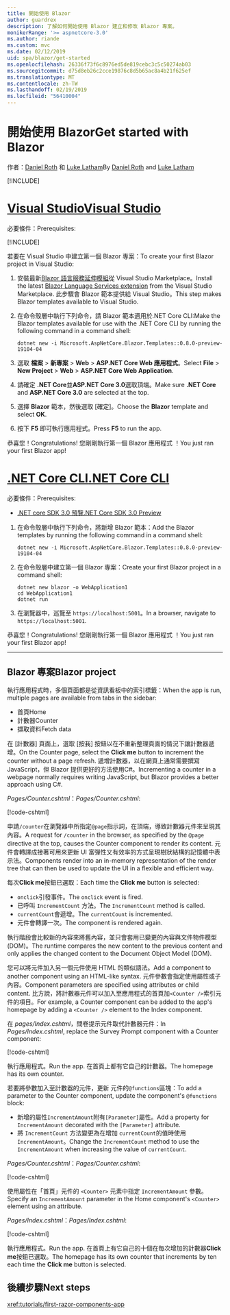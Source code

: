 ```yaml
---
title: 開始使用 Blazor
author: guardrex
description: 了解如何開始使用 Blazor 建立和修改 Blazor 專案。
monikerRange: '>= aspnetcore-3.0'
ms.author: riande
ms.custom: mvc
ms.date: 02/12/2019
uid: spa/blazor/get-started
ms.openlocfilehash: 26336f73f6c8976ed5de819cebc3c5c50274ab03
ms.sourcegitcommit: d75d8eb26c2cce19876c8d5b65ac8a4b21f625ef
ms.translationtype: MT
ms.contentlocale: zh-TW
ms.lasthandoff: 02/19/2019
ms.locfileid: "56410004"
---
```

# <a name="get-started-with-blazor"></a><span data-ttu-id="5ed86-103">開始使用 Blazor</span><span class="sxs-lookup"><span data-stu-id="5ed86-103">Get started with Blazor</span></span>

<span data-ttu-id="5ed86-104">作者：[Daniel Roth](https://github.com/danroth27) 和 [Luke Latham](https://github.com/guardrex)</span><span class="sxs-lookup"><span data-stu-id="5ed86-104">By [Daniel Roth](https://github.com/danroth27) and [Luke Latham](https://github.com/guardrex)</span></span>

[!INCLUDE[](~/includes/razor-components-preview-notice.md)]

# <a name="visual-studiotabvisual-studio"></a>[<span data-ttu-id="5ed86-105">Visual Studio</span><span class="sxs-lookup"><span data-stu-id="5ed86-105">Visual Studio</span></span>](#tab/visual-studio)

<span data-ttu-id="5ed86-106">必要條件：</span><span class="sxs-lookup"><span data-stu-id="5ed86-106">Prerequisites:</span></span>

[!INCLUDE[](~/includes/net-core-prereqs-vs-3.0.md)]

<span data-ttu-id="5ed86-107">若要在 Visual Studio 中建立第一個 Blazor 專案：</span><span class="sxs-lookup"><span data-stu-id="5ed86-107">To create your first Blazor project in Visual Studio:</span></span>

1. <span data-ttu-id="5ed86-108">安裝最新[Blazor 語言服務延伸模組](https://go.microsoft.com/fwlink/?linkid=870389)從 Visual Studio Marketplace。</span><span class="sxs-lookup"><span data-stu-id="5ed86-108">Install the latest [Blazor Language Services extension](https://go.microsoft.com/fwlink/?linkid=870389) from the Visual Studio Marketplace.</span></span> <span data-ttu-id="5ed86-109">此步驟會 Blazor 範本提供給 Visual Studio。</span><span class="sxs-lookup"><span data-stu-id="5ed86-109">This step makes Blazor templates available to Visual Studio.</span></span>
1. <span data-ttu-id="5ed86-110">在命令殼層中執行下列命令，請 Blazor 範本適用於.NET Core CLI:</span><span class="sxs-lookup"><span data-stu-id="5ed86-110">Make the Blazor templates available for use with the .NET Core CLI by running the following command in a command shell:</span></span>

   ```console
   dotnet new -i Microsoft.AspNetCore.Blazor.Templates::0.8.0-preview-19104-04
   ```

1. <span data-ttu-id="5ed86-111">選取 **檔案** > **新專案** > **Web** > **ASP.NET Core Web 應用程式**。</span><span class="sxs-lookup"><span data-stu-id="5ed86-111">Select **File** > **New Project** > **Web** > **ASP.NET Core Web Application**.</span></span>
1. <span data-ttu-id="5ed86-112">請確定 **.NET Core**並**ASP.NET Core 3.0**選取頂端。</span><span class="sxs-lookup"><span data-stu-id="5ed86-112">Make sure **.NET Core** and **ASP.NET Core 3.0** are selected at the top.</span></span>
1. <span data-ttu-id="5ed86-113">選擇 **Blazor** 範本，然後選取 [確定]。</span><span class="sxs-lookup"><span data-stu-id="5ed86-113">Choose the **Blazor** template and select **OK**.</span></span>
1. <span data-ttu-id="5ed86-114">按下 **F5** 即可執行應用程式。</span><span class="sxs-lookup"><span data-stu-id="5ed86-114">Press **F5** to run the app.</span></span>

<span data-ttu-id="5ed86-115">恭喜您！</span><span class="sxs-lookup"><span data-stu-id="5ed86-115">Congratulations!</span></span> <span data-ttu-id="5ed86-116">您剛剛執行第一個 Blazor 應用程式 ！</span><span class="sxs-lookup"><span data-stu-id="5ed86-116">You just ran your first Blazor app!</span></span>

<!--

# [Visual Studio Code](#tab/visual-studio-code)

Prerequisites:

[!INCLUDE[](~/includes/net-core-prereqs-vsc-3.0.md)]

To create your first Blazor project in Visual Studio Code:

1. Execute the following command in a command shell:

   ```console
   dotnet new blazor -o WebApplication1
   ```

1. Open the *WebApplication1* folder in Visual Studio Code.

1. Visual Studio code offers to create assets to build and debug the app, which includes the *tasks.json* and *launch.json* files. Select **Yes** to add the assets.

1. Execute the app using the Visual Studio Code debugger.

1. In a browser, navigate to `https://localhost:5001`.

Congratulations! You just ran your first Blazor app!

# [Visual Studio for Mac](#tab/visual-studio-mac)

.NET Core 3.0 will be supported with Visual Studio for Mac version 8.0 or later. Visual Studio for Mac version 8.0 Preview isn't available at this time.

Use the [.NET Core CLI version of this topic](xref:razor-components/get-started?tabs=netcore-cli) on macOS.

[!INCLUDE[](~/includes/net-core-prereqs-mac-3.0.md)]

To create your first project Blazor project in Visual Studio for Mac:

1. Select **File** > **New Solution** or **New Project**.
1. In the sidebar, select **.NET Core** > **App**.
1. Select **Blazor** and select **Next**.
1. The **Target Framework** defaults to **.NET Core 3.0**. Select **Next**.
1. In the **Project Name** field, enter `WebApplication1`. Select **Create**.
1. Select **Run** > **Run Without Debugging** to run the app *without the debugger*. Running with the debugger isn't supported at this time.

Congratulations! You just ran your first Blazor app!
-->

# <a name="net-core-clitabnetcore-cli"></a>[<span data-ttu-id="5ed86-117">.NET Core CLI</span><span class="sxs-lookup"><span data-stu-id="5ed86-117">.NET Core CLI</span></span>](#tab/netcore-cli/)

<span data-ttu-id="5ed86-118">必要條件：</span><span class="sxs-lookup"><span data-stu-id="5ed86-118">Prerequisites:</span></span>

* [<span data-ttu-id="5ed86-119">.NET core SDK 3.0 預覽</span><span class="sxs-lookup"><span data-stu-id="5ed86-119">.NET Core SDK 3.0 Preview</span></span>](https://dotnet.microsoft.com/download/dotnet-core/3.0)

1. <span data-ttu-id="5ed86-120">在命令殼層中執行下列命令，將新增 Blazor 範本：</span><span class="sxs-lookup"><span data-stu-id="5ed86-120">Add the Blazor templates by running the following command in a command shell:</span></span>

   ```console
   dotnet new -i Microsoft.AspNetCore.Blazor.Templates::0.8.0-preview-19104-04
   ```

1. <span data-ttu-id="5ed86-121">在命令殼層中建立第一個 Blazor 專案：</span><span class="sxs-lookup"><span data-stu-id="5ed86-121">Create your first Blazor project in a command shell:</span></span>

   ```console
   dotnet new blazor -o WebApplication1
   cd WebApplication1
   dotnet run
   ```

1. <span data-ttu-id="5ed86-122">在瀏覽器中，巡覽至 `https://localhost:5001`。</span><span class="sxs-lookup"><span data-stu-id="5ed86-122">In a browser, navigate to `https://localhost:5001`.</span></span>

<span data-ttu-id="5ed86-123">恭喜您！</span><span class="sxs-lookup"><span data-stu-id="5ed86-123">Congratulations!</span></span> <span data-ttu-id="5ed86-124">您剛剛執行第一個 Blazor 應用程式 ！</span><span class="sxs-lookup"><span data-stu-id="5ed86-124">You just ran your first Blazor app!</span></span>

---

## <a name="blazor-project"></a><span data-ttu-id="5ed86-125">Blazor 專案</span><span class="sxs-lookup"><span data-stu-id="5ed86-125">Blazor project</span></span>

<span data-ttu-id="5ed86-126">執行應用程式時，多個頁面都是從資訊看板中的索引標籤：</span><span class="sxs-lookup"><span data-stu-id="5ed86-126">When the app is run, multiple pages are available from tabs in the sidebar:</span></span>

* <span data-ttu-id="5ed86-127">首頁</span><span class="sxs-lookup"><span data-stu-id="5ed86-127">Home</span></span>
* <span data-ttu-id="5ed86-128">計數器</span><span class="sxs-lookup"><span data-stu-id="5ed86-128">Counter</span></span>
* <span data-ttu-id="5ed86-129">擷取資料</span><span class="sxs-lookup"><span data-stu-id="5ed86-129">Fetch data</span></span>

<span data-ttu-id="5ed86-130">在 [計數器] 頁面上，選取 [按我] 按鈕以在不重新整理頁面的情況下讓計數器遞增。</span><span class="sxs-lookup"><span data-stu-id="5ed86-130">On the Counter page, select the **Click me** button to increment the counter without a page refresh.</span></span> <span data-ttu-id="5ed86-131">遞增計數器，以在網頁上通常需要撰寫 JavaScript，但 Blazor 提供更好的方法使用C#。</span><span class="sxs-lookup"><span data-stu-id="5ed86-131">Incrementing a counter in a webpage normally requires writing JavaScript, but Blazor provides a better approach using C#.</span></span>

<span data-ttu-id="5ed86-132">*Pages/Counter.cshtml*：</span><span class="sxs-lookup"><span data-stu-id="5ed86-132">*Pages/Counter.cshtml*:</span></span>

[!code-cshtml[](get-started/samples_snapshot/3.x/Counter1.cshtml)]

<span data-ttu-id="5ed86-133">申請`/counter`在瀏覽器中所指定`@page`指示詞，在頂端，導致計數器元件來呈現其內容。</span><span class="sxs-lookup"><span data-stu-id="5ed86-133">A request for `/counter` in the browser, as specified by the `@page` directive at the top, causes the Counter component to render its content.</span></span> <span data-ttu-id="5ed86-134">元件會轉譯成接著可用來更新 UI 富彈性又有效率的方式呈現樹狀結構的記憶體中表示法。</span><span class="sxs-lookup"><span data-stu-id="5ed86-134">Components render into an in-memory representation of the render tree that can then be used to update the UI in a flexible and efficient way.</span></span>

<span data-ttu-id="5ed86-135">每次**Click me**按鈕已選取：</span><span class="sxs-lookup"><span data-stu-id="5ed86-135">Each time the **Click me** button is selected:</span></span>

* <span data-ttu-id="5ed86-136">`onclick`引發事件。</span><span class="sxs-lookup"><span data-stu-id="5ed86-136">The `onclick` event is fired.</span></span>
* <span data-ttu-id="5ed86-137">已呼叫 `IncrementCount` 方法。</span><span class="sxs-lookup"><span data-stu-id="5ed86-137">The `IncrementCount` method is called.</span></span>
* <span data-ttu-id="5ed86-138">`currentCount`會遞增。</span><span class="sxs-lookup"><span data-stu-id="5ed86-138">The `currentCount` is incremented.</span></span>
* <span data-ttu-id="5ed86-139">元件會轉譯一次。</span><span class="sxs-lookup"><span data-stu-id="5ed86-139">The component is rendered again.</span></span>

<span data-ttu-id="5ed86-140">執行階段會比較新的內容來將舊內容，並只會套用已變更的內容與文件物件模型 (DOM)。</span><span class="sxs-lookup"><span data-stu-id="5ed86-140">The runtime compares the new content to the previous content and only applies the changed content to the Document Object Model (DOM).</span></span>

<span data-ttu-id="5ed86-141">您可以將元件加入另一個元件使用 HTML 的類似語法。</span><span class="sxs-lookup"><span data-stu-id="5ed86-141">Add a component to another component using an HTML-like syntax.</span></span> <span data-ttu-id="5ed86-142">元件參數會指定使用屬性或子內容。</span><span class="sxs-lookup"><span data-stu-id="5ed86-142">Component parameters are specified using attributes or child content.</span></span> <span data-ttu-id="5ed86-143">比方說，將計數器元件可以加入至應用程式的首頁加`<Counter />`索引元件的項目。</span><span class="sxs-lookup"><span data-stu-id="5ed86-143">For example, a Counter component can be added to the app's homepage by adding a `<Counter />` element to the Index component.</span></span>

<span data-ttu-id="5ed86-144">在  *pages/Index.cshtml*，問卷提示元件取代計數器元件：</span><span class="sxs-lookup"><span data-stu-id="5ed86-144">In *Pages/Index.cshtml*, replace the Survey Prompt component with a Counter component:</span></span>

[!code-cshtml[](get-started/samples_snapshot/3.x/Index1.cshtml?highlight=7)]

<span data-ttu-id="5ed86-145">執行應用程式。</span><span class="sxs-lookup"><span data-stu-id="5ed86-145">Run the app.</span></span> <span data-ttu-id="5ed86-146">在首頁上都有它自己的計數器。</span><span class="sxs-lookup"><span data-stu-id="5ed86-146">The homepage has its own counter.</span></span>

<span data-ttu-id="5ed86-147">若要將參數加入至計數器的元件，更新 元件的`@functions`區塊：</span><span class="sxs-lookup"><span data-stu-id="5ed86-147">To add a parameter to the Counter component, update the component's `@functions` block:</span></span>

* <span data-ttu-id="5ed86-148">新增的屬性`IncrementAmount`附有`[Parameter]`屬性。</span><span class="sxs-lookup"><span data-stu-id="5ed86-148">Add a property for `IncrementAmount` decorated with the `[Parameter]` attribute.</span></span>
* <span data-ttu-id="5ed86-149">將 `IncrementCount` 方法變更為在增加 `currentCount`的值時使用 `IncrementAmount`。</span><span class="sxs-lookup"><span data-stu-id="5ed86-149">Change the `IncrementCount` method to use the `IncrementAmount` when increasing the value of `currentCount`.</span></span>

<span data-ttu-id="5ed86-150">*Pages/Counter.cshtml*：</span><span class="sxs-lookup"><span data-stu-id="5ed86-150">*Pages/Counter.cshtml*:</span></span>

[!code-cshtml[](get-started/samples_snapshot/3.x/Counter2.cshtml?highlight=4,8)]

<span data-ttu-id="5ed86-151">使用屬性在「首頁」元件的 `<Counter>` 元素中指定 `IncrementAmount` 參數。</span><span class="sxs-lookup"><span data-stu-id="5ed86-151">Specify an `IncrementAmount` parameter in the Home component's `<Counter>` element using an attribute.</span></span>

<span data-ttu-id="5ed86-152">*Pages/Index.cshtml*：</span><span class="sxs-lookup"><span data-stu-id="5ed86-152">*Pages/Index.cshtml*:</span></span>

[!code-cshtml[](get-started/samples_snapshot/3.x/Index2.cshtml)]

<span data-ttu-id="5ed86-153">執行應用程式。</span><span class="sxs-lookup"><span data-stu-id="5ed86-153">Run the app.</span></span> <span data-ttu-id="5ed86-154">在首頁上有它自己的十個在每次增加的計數器**Click me**按鈕已選取。</span><span class="sxs-lookup"><span data-stu-id="5ed86-154">The homepage has its own counter that increments by ten each time the **Click me** button is selected.</span></span>

## <a name="next-steps"></a><span data-ttu-id="5ed86-155">後續步驟</span><span class="sxs-lookup"><span data-stu-id="5ed86-155">Next steps</span></span>

<xref:tutorials/first-razor-components-app>
